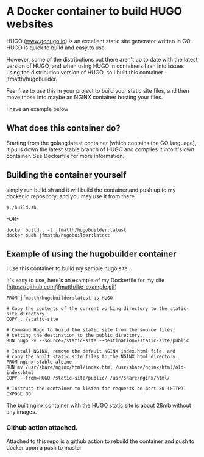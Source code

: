 # A Docker container to build HUGO websites

HUGO (www.gohugo.io) is an excellent static site generator written in GO.  HUGO is quick to build and easy to use.

However, some of the distributions out there aren't up to date with the latest version of HUGO, and when using HUGO in containers I ran into issues using the distribution version of HUGO, so I built this container - jfmatth/hugobuilder.

Feel free to use this in your project to build your static site files, and then move those into maybe an NGINX container hosting your files.

I have an example below

## What does this container do?

Starting from the golang:latest container (which contains the GO language), it pulls down the latest stable branch of HUGO and compiles it into it's own container.  See Dockerfile for more information.


## Building the container yourself

simply run build.sh and it will build the container and push up to my docker.io repository, and you may use it from there.



```
$./build.sh
```

-OR-

```
docker build . -t jfmatth/hugobuilder:latest
docker push jfmatth/hugobuilder:latest
```

## Example of using the hugobuilder container

I use this container to build my sample hugo site.

It's easy to use, here's an example of my Dockerfile for my site (https://github.com/jfmatth/lke-example.git)

```
FROM jfmatth/hugobuilder:latest as HUGO

# Copy the contents of the current working directory to the static-site directory.
COPY . /static-site

# Command Hugo to build the static site from the source files,
# setting the destination to the public directory.
RUN hugo -v --source=/static-site --destination=/static-site/public

# Install NGINX, remove the default NGINX index.html file, and
# copy the built static site files to the NGINX html directory.
FROM nginx:stable-alpine
RUN mv /usr/share/nginx/html/index.html /usr/share/nginx/html/old-index.html
COPY --from=HUGO /static-site/public/ /usr/share/nginx/html/

# Instruct the container to listen for requests on port 80 (HTTP).
EXPOSE 80
```

The built nginx container with the HUGO static site is about 28mb without any images.

### Github action attached.

Attached to this repo is a github action to rebuild the container and push to docker upon a push to master

